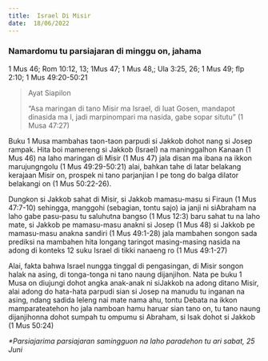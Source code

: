 ```yaml
---
title:  Israel Di Misir
date:  18/06/2022
---
```


### Namardomu tu parsiajaran di minggu on, jahama
1 Mus 46; Rom 10:12, 13; 1Mus 47; 1 Mus 48,; Ula 3:25, 26; 1 Mus 49; flp 2:10; 1 Mus 49:20-50:21

> <p>Ayat Siapilon</p>
> “Asa maringan di tano Misir ma Israel, di luat Gosen, mandapot dinasida ma I, jadi marpinompari ma nasida, gabe sopar situtu” (1 Musa 47:27)

Buku 1 Musa mambahas taon-taon parpudi si Jakkob dohot nang si Josep rampak. Hita boi mamereng si Jakkob (Israel) na maninggalhon Kanaan (1 Mus 46) na laho maringan di Misir (1 Mus 47) jala disan ma ibana na ikkon marujungngolu (1 Mus 49:29-50:21) alai, bahkan tahe di latar belakang kerajaan Misir on, prospek ni tano parjanjian I pe tong do balga dilator belakangi on (1 Mus 50:22-26).

Dungkon si Jakkob sahat di Misir, si Jakkob mamasu-masu si Firaun (1 Mus 47:7-10) sehingga, manggohi (sebagian, tontu sajo) ia janji ni siAbraham na laho gabe pasu-pasu tu saluhutna bangso (1 Mus 12:3) baru sahat tu na laho mate, si Jakkob pe mamasu-masu anakni si Josep (1 Mus 48) si Jakkob pe mamasu-masu anakna sandiri (1 Mus 49:1-28) jala mambahen songon sada prediksi na mambahen hita longang taringot masing-masing nasida na adong di konteks 12 suku Israel di tikki nanaeng ro (1 Mus 49:1-27)

Alai, fakta bahwa Israel nungga tinggal di pengasingan, di Misir songon halak na asing, di tonga-tonga ni tano naung dijanjihon. Nata pe buku 1 Musa on diujungi dohot angka anak-anak ni siJakkob na adong ditano Misir, alai adong do hata-hata parpudi sian si Josep na manudu tu inganan na asing, ndang sadida leleng nai mate nama ahu, tontu Debata na ikkon mamparateatehon ho jala namboan hamu haruar sian tano on, tu tano naung dijanjihonna dohot sumpah tu ompumu si Abraham, si Isak dohot si Jakkob (1 Mus 50:24)

_*Parsiajarima parsiajaran samingguon na laho paradehon tu ari sabat, 25 Juni_
